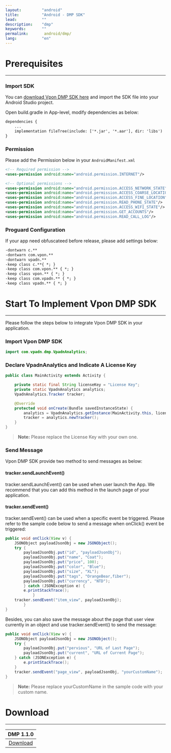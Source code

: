 ```yaml
---
layout:         "android"
title:          "Android - DMP SDK"
lead:           ""
description:    "dmp"
keywords:       ""
permalink:       android/dmp/
lang:           "en"
---
```


# Prerequisites
---

### Import SDK
You can [download Vpon DMP SDK here](http://m.vpadn.com/sdk/vpon-analytics-obf1.1.0-release-20190103.aar) and import the SDK file into your Android Studio project.

Open build.gradle in App-level, modify dependencies as below:

```xml
dependencies {
    ...
    implementation fileTree(include: ['*.jar', '*.aar'], dir: 'libs')
}
```

### Permission
Please add the Permission below in your `AndroidManifest.xml`

```xml
<!-- Required permission -->
<uses-permission android:name="android.permission.INTERNET"/>

<!-- Optional permissions -->
<uses-permission android:name="android.permission.ACCESS_NETWORK_STATE"/>
<uses-permission android:name="android.permission.ACCESS_COARSE_LOCATION"/>
<uses-permission android:name="android.permission.ACCESS_FINE_LOCATION"/>
<uses-permission android:name="android.permission.READ_PHONE_STATE"/>
<uses-permission android:name="android.permission.ACCESS_WIFI_STATE"/>
<uses-permission android:name="android.permission.GET_ACCOUNTS"/>
<uses-permission android:name="android.permission.READ_CALL_LOG"/>
```

### Proguard Configuration
If your app need obfuscateed before release, please add settings below:<br>

```xml
-dontwarn c.**
-dontwarn com.vpon.**
-dontwarn vpadn.**
-keep class c.**{ *; }
-keep class com.vpon.** { *; }
-keep class vpon.** { *; }
-keep class com.vpadn.** { *; }
-keep class vpadn.** { *; }
```

# Start To Implement Vpon DMP SDK
---
Please follow the steps below to integrate Vpon DMP SDK in your application.

### Import Vpon DMP SDK

```java
import com.vpadn.dmp.VpadnAnalytics;
```

### Declare VpadnAnalytics and Indicate A License Key

```java
public class MainActivity extends Activity {

	private static final String licenseKey = "License Key";
	private static VpadnAnalytics analytics;
	VpadnAnalytics.Tracker tracker;

	@Override
	protected void onCreate(Bundle savedInstanceState) {
		analytics = VpadnAnalytics.getInstance(MainActivity.this, licenseKey);
		tracker = analytics.newTracker();
	}
}
```

> **Note:** Please replace the License Key with your own one.


### Send Message
Vpon DMP SDK provide two method to send messages as below:

#### tracker.sendLaunchEvent()
tracker.sendLaunchEvent() can be used when user launch the App. We recommend that you can add this method in the launch page of your application.

#### tracker.sendEvent()
tracker.sendEvent() can be used when a specific event be triggered. Please refer to the sample code below to send a message when onClick() event be triggered:

```java
public void onClick(View v) {
	JSONObject payloadJsonObj = new JSONObject();
	try {
		payloadJsonObj.put("id", "payloadJsonObj");
		payloadJsonObj.put("name", "Coat");
		payloadJsonObj.put("price", 100);
		payloadJsonObj.put("color", "Blue");
		payloadJsonObj.put("size", "XL");
		payloadJsonObj.put("tags", "OrangeBear,fiber");
		payloadJsonObj.put("currency", "NTD");
		} catch (JSONException e) {
		e.printStackTrace();
	        }
	tracker.sendEvent("item_view", payloadJsonObj);
        }
}
```

Besides, you can also save the message about the page that user view currently in an object and use tracker.sendEvent() to send the message:

```java
public void onClick(View v) {
	JSONObject payloadJsonObj = new JSONObject();
	try {
		payloadJsonObj.put("pervious", "URL of Last Page");
		payloadJsonObj.put("current", "URL of Current Page");
	} catch (JSONException e) {
		e.printStackTrace();
	}
	tracker.sendEvent("page_view", payloadJsonObj, "yourCustomName");
}
```

> **Note:** Please replace yourCustomName in the sample code with your custom name.

# Download
---

|DMP 1.1.0|
|:-------:|
|[Download](http://m.vpadn.com/sdk/vpon-analytics-obf1.1.0-release-20190103.aar)|